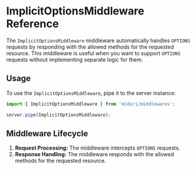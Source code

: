 # ImplicitOptionsMiddleware Reference
The `ImplicitOptionsMiddleware` middleware automatically handles `OPTIONS` requests by responding with the allowed methods for the requested resource. This middleware is useful when you want to support `OPTIONS` requests without implementing separate logic for them.

## Usage
To use the `ImplicitOptionsMiddleware`, pipe it to the server instance:
```ts
import { ImplicitOptionsMiddleware } from 'midori/middlewares';

server.pipe(ImplicitOptionsMiddleware);
```

## Middleware Lifecycle
1. **Request Processing:** The middleware intercepts `OPTIONS` requests.
2. **Response Handling:** The middleware responds with the allowed methods for the requested resource.
